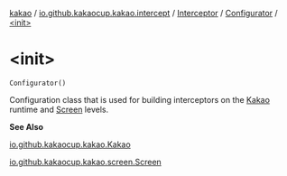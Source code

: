 [kakao](../../../index.md) / [io.github.kakaocup.kakao.intercept](../../index.md) / [Interceptor](../index.md) / [Configurator](index.md) / [&lt;init&gt;](./-init-.md)

# &lt;init&gt;

`Configurator()`

Configuration class that is used for building interceptors on the
[Kakao](../../../io.github.kakaocup.kakao/-kakao/index.md) runtime and [Screen](../../../io.github.kakaocup.kakao.screen/-screen/index.md) levels.

**See Also**

[io.github.kakaocup.kakao.Kakao](../../../io.github.kakaocup.kakao/-kakao/index.md)

[io.github.kakaocup.kakao.screen.Screen](../../../io.github.kakaocup.kakao.screen/-screen/index.md)

